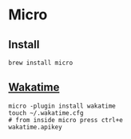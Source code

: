 # Micro

## Install

```shell
brew install micro
```

## [Wakatime][1]

```shell
micro -plugin install wakatime
touch ~/.wakatime.cfg
# from inside micro press ctrl+e
wakatime.apikey
```

[1]: https://github.com/wakatime/micro-wakatime
